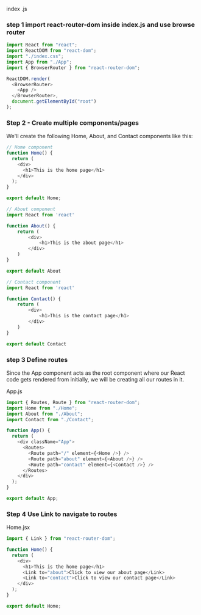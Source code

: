 <!-- React Router quick setup steps -->

index .js

### step 1 import react-router-dom inside index.js and use browse router

```js
import React from "react";
import ReactDOM from "react-dom";
import "./index.css";
import App from "./App";
import { BrowserRouter } from "react-router-dom";

ReactDOM.render(
  <BrowserRouter>
    <App />
  </BrowserRouter>,
  document.getElementById("root")
);
```

### Step 2 - Create multiple components/pages

We'll create the following Home, About, and Contact components like this:

```js
// Home component
function Home() {
  return (
    <div>
      <h1>This is the home page</h1>
    </div>
  );
}

export default Home;

// About component
import React from 'react'

function About() {
    return (
        <div>
            <h1>This is the about page</h1>
        </div>
    )
}

export default About

// Contact component
import React from 'react'

function Contact() {
    return (
        <div>
            <h1>This is the contact page</h1>
        </div>
    )
}

export default Contact

```

### step 3 Define routes

Since the App component acts as the root component where our React code gets rendered from initially, we will be creating all our routes in it.

App.js

```js
import { Routes, Route } from "react-router-dom";
import Home from "./Home";
import About from "./About";
import Contact from "./Contact";

function App() {
  return (
    <div className="App">
      <Routes>
        <Route path="/" element={<Home />} />
        <Route path="about" element={<About />} />
        <Route path="contact" element={<Contact />} />
      </Routes>
    </div>
  );
}

export default App;
```

### Step 4 Use Link to navigate to routes

Home.jsx

```js
import { Link } from "react-router-dom";

function Home() {
  return (
    <div>
      <h1>This is the home page</h1>
      <Link to="about">Click to view our about page</Link>
      <Link to="contact">Click to view our contact page</Link>
    </div>
  );
}

export default Home;
```
